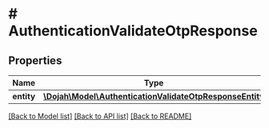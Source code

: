 # # AuthenticationValidateOtpResponse

## Properties

Name | Type | Description | Notes
------------ | ------------- | ------------- | -------------
**entity** | [**\Dojah\Model\AuthenticationValidateOtpResponseEntity**](AuthenticationValidateOtpResponseEntity.md) |  | [optional]

[[Back to Model list]](../../README.md#models) [[Back to API list]](../../README.md#endpoints) [[Back to README]](../../README.md)
